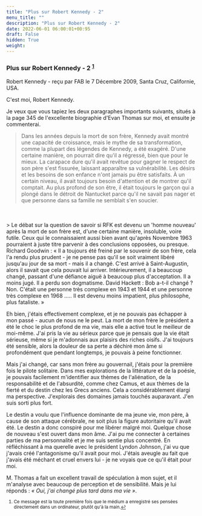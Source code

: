```yaml
---
title: "Plus sur Robert Kennedy - 2"
menu_title: ""
description: "Plus sur Robert Kennedy - 2"
date: 2022-06-01 06:00:01+00:95
draft: False
hidden: True
weight:
---
```

### Plus sur Robert Kennedy - 2 <sup id="a1">[1](#f1)</sup>

Robert Kennedy - reçu par FAB le 7 Décembre 2009, Santa Cruz, Californie, USA.

C'est moi, Robert Kennedy.

Je veux que vous tapiez les deux paragraphes importants suivants, situés à la page 345 de l'excellente biographie d'Evan Thomas sur moi, et ensuite je commenterai.

> Dans les années depuis la mort de son frère, Kennedy avait montré une capacité de croissance, mais le mythe de sa transformation, comme la plupart des légendes de Kennedy, a été exagéré. D'une certaine manière, on pourrait dire qu'il a régressé, bien que pour le mieux. La carapace dure qu'il avait revêtue pour gagner le respect de son père s'est fissurée, laissant apparaître sa vulnérabilité. Les désirs et les besoins de son enfance n'ont jamais pu être satisfaits. À un certain niveau, il avait toujours besoin d'attention et de montrer qu'il comptait. Au plus profond de son être, il était toujours le garçon qui a plongé dans le détroit de Nantucket parce qu'il ne savait pas nager et que personne dans sa famille ne semblait s'en soucier.
<br>
<br>
> Le débat sur la question de savoir si RFK est devenu un 'homme nouveau' après la mort de son frère est, d'une certaine manière, insoluble, voire futile. Ceux qui le connaissaient aussi bien avant qu'après Novembre 1963 pourraient à juste titre parvenir à des conclusions opposées, ou presque. Richard Goodwin : « Il a toujours été freiné par le souvenir de son frère, cela l'a rendu plus prudent - je ne pense pas qu'il se soit vraiment libéré jusqu'au jour de sa mort - mais il a changé. C'est arrivé à Saint-Augustin, alors il savait que cela pouvait lui arriver. Intérieurement, il a beaucoup changé, passant d'une défiance aiguë à beaucoup plus d'acceptation. Il a moins jugé. Il a perdu son dogmatisme. David Hackett : Bob a-t-il changé ? Non. C'était une personne très complexe en 1943 et 1944 et une personne très complexe en 1968 ..... Il est devenu moins impatient, plus philosophe, plus fataliste. »

Eh bien, j'étais effectivement complexe, et je ne pouvais pas échapper à mon passé - aucun de nous ne le peut. La mort de mon frère le président a été le choc le plus profond de ma vie, mais elle a activé tout le meilleur de moi-même. J'ai pris la vie au sérieux parce que je pensais que la vie était sérieuse, même si je m'adonnais aux plaisirs des riches oisifs. J'ai toujours été sensible, alors la douleur de sa perte a déchiré mon âme si profondément que pendant longtemps, je pouvais à peine fonctionner.

Mais j'ai changé, car sans mon frère au gouvernail, j'étais pour la première fois le pilote solitaire. Dans mes explorations de la littérature et de la poésie, je pouvais facilement m'identifier aux thèmes de l'aliénation, de la responsabilité et de l'absurdité, comme chez Camus, et aux thèmes de la fierté et du destin chez les Grecs anciens. Cela a considérablement élargi ma perspective. J'explorais des domaines jamais touchés auparavant. J'en suis sorti plus fort.

Le destin a voulu que l'influence dominante de ma jeune vie, mon père, à cause de son attaque cérébrale, ne soit plus la figure autoritaire qu'il avait été. Le destin a donc conspiré pour me libérer malgré moi. Quelque chose de nouveau s'est ouvert dans mon âme. J'ai pu me connecter à certaines parties de ma personnalité et je me suis sentie plus concentré. En réfléchissant à ma querelle avec le président Lyndon Johnson, j'ai vu que j'avais créé l'antagonisme qu'il avait pour moi. J'étais aveugle au fait que j'avais été méchant et cruel envers lui - je ne voyais que ce qu'il était pour moi.

M. Thomas a fait un excellent travail de spéculation à mon sujet, et il m'analyse avec beaucoup de perception et de sensibilité. Mais je lui réponds : *« Oui, j'ai changé plus tard dans ma vie »*.
<small>

1. <large id="f1"> Ce message est la toute première fois que le médium a enregistré ses pensées directement dans un ordinateur, plutôt qu'à la main.[↩](#a1)
